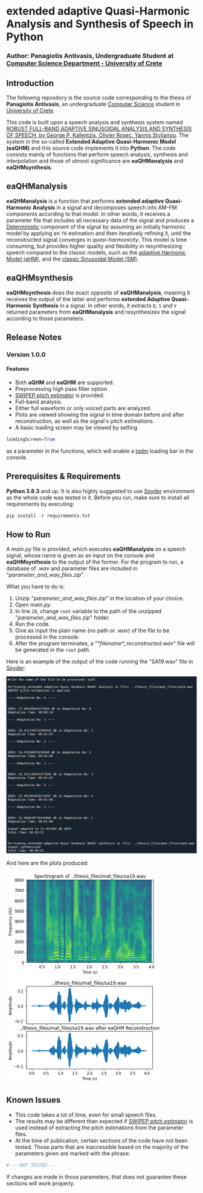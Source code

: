 # extended adaptive Quasi-Harmonic Analysis and Synthesis of Speech in Python

### Author: Panagiotis Antivasis, Undergraduate Student at [Computer Science Department - University of Crete](https://www.csd.uoc.gr/)

## Introduction
The following repository is the source code corresponding to the thesis of **Panagiotis Antivasis**, an undergraduate [Computer Science](https://www.csd.uoc.gr/) student in [University of Crete](https://www.uoc.gr/). 

This code is built upon a speech analysis and synthesis system named [ROBUST FULL-BAND ADAPTIVE SINUSOIDAL ANALYSIS AND SYNTHESIS OF SPEECH, by George P. Kafentzis, Olivier Rosec, Yannis Stylianou](https://www.csd.uoc.gr/~kafentz/Publications/Kafentzis%20G.P.,%20Rosec%20O.,%20and%20Stylianou%20Y.%20Robut%20Adaptive%20Sinusoidal%20Analysis%20and%20Synthesis%20of%20Speech.pdf). The system in the so-called **Extended Adaptive Quasi-Harmonic Model (eaQHM)** and this source code implements it into **Python**. The code consists mainly of functions that perform speech analysis, synthesis and interpolation and those of utmost significance are **eaQHManalysis** and **eaQHMsynthesis**.

## eaQHManalysis
**eaQHManalysis** is a function that performs **extended adaptive Quasi-Harmonic Analysis** in a signal and decomposes speech into AM-FM components according to that model. In other words, it receives a parameter file that includes all necessary data of the signal and produces a [Deterministic](https://citeseerx.ist.psu.edu/viewdoc/download?doi=10.1.1.16.5702&rep=rep1&type=pdf) component of the signal by assuming an initially harmonic model by applying an ```f0``` estimation and then iteratively refining it, until the reconstructed signal converges in *quasi-harmonicity*. This model is time consuming, but provides higher quality and flexibility in resynthesizing speech compared to the classic models, such as the [adaptive Harmonic Model (aHM)](https://www.researchgate.net/publication/233397684_A_Full-Band_Adaptive_Harmonic_Representation_of_Speech), and the [classic Sinusoidal Model (SM)](https://archive.ll.mit.edu/publications/journal/pdf/vol01_no2/1.2.3.speechprocessing.pdf).
 
## eaQHMsynthesis
**eaQHMsynthesis** does the exact opposite of **eaQHManalysis**, meaning it receives the output of the latter and performs **extended Adaptive Quasi-Harmonic Synthesis** in a signal. In other words, it extracts ```D```, ```S``` and ```V``` returned parameters from **eaQHManalysis** and resynthesizes the signal according to those parameters.

## Release Notes
### Version 1.0.0

#### Features
* Both **aQHM** and **eaQHM** are supported.
* Preprocessing high pass filter option.
* [SWIPEP pitch estimator](ADDLINK) is provided. 
* Full-band analysis.
* Either full waveform or only voiced parts are analyzed.
* Plots are viewed showing the signal in time domain before and after reconstruction, as well as the signal's pitch estimations.
* A basic loading screen may be viewed by setting 
```Python
loadingScreen=True
```
as a parameter in the functions, which will enable a [tqdm](https://tqdm.github.io/) loading bar in the console.

## Prerequisites & Requirements
**Python 3.8.3** and up. It is also highly suggested to use [Spyder](https://www.spyder-ide.org/) environment as the whole code was tested in it. Before you run, make sure to install all requirements by executing:
```Python
pip install -r requirements.txt
```

## How to Run
A *main.py* file is provided, which executes **eaQHManalysis** on a speech signal, whose name is given as an input on the console and **eaQHMsynthesis** to the output of the former. For the program to run, a database of *.wav* and parameter files are included in "*parameter_and_wav_files.zip*".

What you have to do is:
1. Unzip "*parameter_and_wav_files.zip*" in the location of your choice.
2. Open *main.py*.
3. In line ```28```, change ```root``` variable to the path of the unzipped "*parameter_and_wav_files.zip*" folder.
4. Run the code.
5. Give as input the plain name (no path or *.wav*) of the file to be processed in the console.
6. After the program terminates, a "*\*filename\*_reconstructed.wav*" file will be generated in the ```root``` path.

Here is an example of the output of the code running the "SA19.wav" file in [Spyder](https://www.spyder-ide.org/):

![](img/SA19out.JPG)

And here are the plots produced:

![](img/frequencySpec.png)
![](img/timeDom.png)

## Known Issues
* This code takes a lot of time, even for small speech files.
* The results may be different than expected if [SWIPEP pitch estimator](ADDLINK) is used instead of extracting the pitch estimations from the parameter files.
* At the time of publication, certain sections of the code have not been tested. Those parts that are inaccessible based on the majority of the parameters given are marked with the phrase:
```Python
#----NOT TESTED----
```
If changes are made in those parameters, that does not guarantee these sections will work properly.